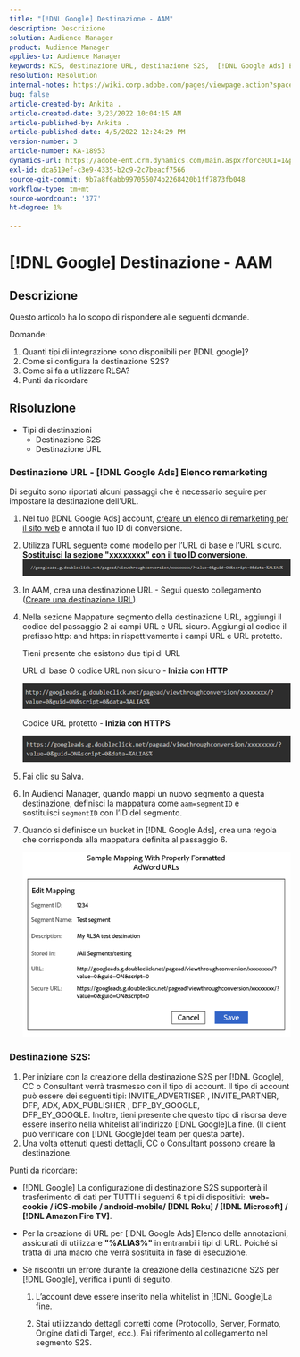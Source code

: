 ```yaml
---
title: "[!DNL Google] Destinazione - AAM"
description: Descrizione
solution: Audience Manager
product: Audience Manager
applies-to: Audience Manager
keywords: KCS, destinazione URL, destinazione S2S,  [!DNL Google Ads] Elenco remarketing
resolution: Resolution
internal-notes: https://wiki.corp.adobe.com/pages/viewpage.action?spaceKey=MCPI&title=Google+-+AAM+Destination
bug: false
article-created-by: Ankita .
article-created-date: 3/23/2022 10:04:15 AM
article-published-by: Ankita .
article-published-date: 4/5/2022 12:24:29 PM
version-number: 3
article-number: KA-18953
dynamics-url: https://adobe-ent.crm.dynamics.com/main.aspx?forceUCI=1&pagetype=entityrecord&etn=knowledgearticle&id=70af1f97-90aa-ec11-983f-000d3a349120
exl-id: dca519ef-c3e9-4335-b2c9-2c7beacf7566
source-git-commit: 9b7a8f6abb997055074b2268420b1ff7873fb048
workflow-type: tm+mt
source-wordcount: '377'
ht-degree: 1%

---
```


# [!DNL Google] Destinazione - AAM

## Descrizione

Questo articolo ha lo scopo di rispondere alle seguenti domande.

Domande:

1. Quanti tipi di integrazione sono disponibili per [!DNL google]?
1. Come si configura la destinazione S2S?
1. Come si fa a utilizzare RLSA?
1. Punti da ricordare

## Risoluzione

- Tipi di destinazioni
   - Destinazione S2S
   - Destinazione URL

### Destinazione URL - [!DNL Google Ads] Elenco remarketing

Di seguito sono riportati alcuni passaggi che è necessario seguire per impostare la destinazione dell’URL.

1. Nel tuo [!DNL Google Ads] account, [creare un elenco di remarketing per il sito web](https://support.google.com/adwords/answer/2454064?hl=en) e annota il tuo ID di conversione.

1. Utilizza l’URL seguente come modello per l’URL di base e l’URL sicuro. <b>Sostituisci la sezione &quot;xxxxxxxx&quot; con il tuo ID conversione.</b>![](assets/d548e9c4-67aa-ec11-983f-000d3a349120.png)

1. In AAM, crea una destinazione URL - Segui questo collegamento ([Creare una destinazione URL](https://experienceleague.adobe.com/docs/audience-manager/user-guide/features/destinations/custom-destinations/create-url-destination.html?lang=en)).

1. Nella sezione Mappature segmento della destinazione URL, aggiungi il codice del passaggio 2 ai campi URL e URL sicuro. Aggiungi al codice il prefisso http: and https: in rispettivamente i campi URL e URL protetto.

   Tieni presente che esistono due tipi di URL

   URL di base O codice URL non sicuro -<b> Inizia con HTTP</b>

   ![](assets/d73cf7d9-69aa-ec11-983f-000d3a349523.png)

   Codice URL protetto - <b>Inizia con HTTPS</b>

   ![](assets/141662e3-69aa-ec11-983f-000d3a349523.png)

1. Fai clic su Salva.

1. In Audienci Manager, quando mappi un nuovo segmento a questa destinazione, definisci la mappatura come `aam=segmentID` e sostituisci `segmentID` con l’ID del segmento.

1. Quando si definisce un bucket in [!DNL Google Ads], crea una regola che corrisponda alla mappatura definita al passaggio 6.

   ![](assets/64abac91-6aaa-ec11-983f-000d3a349523.png)

### Destinazione S2S:

1. Per iniziare con la creazione della destinazione S2S per [!DNL Google], CC o Consultant verrà trasmesso con il tipo di account. Il tipo di account può essere dei seguenti tipi: INVITE_ADVERTISER , INVITE_PARTNER, DFP, ADX, ADX_PUBLISHER , DFP_BY_GOOGLE, DFP_BY_GOOGLE. Inoltre, tieni presente che questo tipo di risorsa deve essere inserito nella whitelist all’indirizzo [!DNL Google]La fine. (Il client può verificare con [!DNL Google]del team per questa parte).
1. Una volta ottenuti questi dettagli, CC o Consultant possono creare la destinazione.

Punti da ricordare:

- [!DNL Google] La configurazione di destinazione S2S supporterà il trasferimento di dati per TUTTI i seguenti 6 tipi di dispositivi:  <b>web-cookie / iOS-mobile / android-mobile/ [!DNL Roku] / [!DNL Microsoft] / [!DNL Amazon Fire TV]</b>.

- Per la creazione di URL per [!DNL Google Ads] Elenco delle annotazioni, assicurati di utilizzare <b>&quot;%ALIAS%&quot;</b> in entrambi i tipi di URL. Poiché si tratta di una macro che verrà sostituita in fase di esecuzione.

- Se riscontri un errore durante la creazione della destinazione S2S per [!DNL Google], verifica i punti di seguito.

   1. L’account deve essere inserito nella whitelist in [!DNL Google]La fine.

   1. Stai utilizzando dettagli corretti come (Protocollo, Server, Formato, Origine dati di Target, ecc.). Fai riferimento al collegamento nel segmento S2S.
